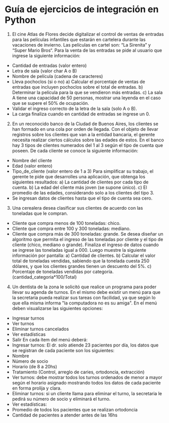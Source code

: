 # Guía de ejercicios de integración en Python

1. El cine Atlas de Flores decide digitalizar el control de ventas de entradas para las
películas infantiles que estarán en cartelera durante las vacaciones de invierno. Las
películas en cartel son: “La Sirenita” y “Super Mario Bros“. Para la venta de las
entradas se pide al usuario que ingrese la siguiente información:
- Cantidad de entradas (valor entero)
- Letra de sala (valor char A o B)
- Nombre de película (cadena de caracteres)
- Lleva pochoclos (si o no)
a) Calcular el porcentaje de ventas de entradas que incluyen pochoclos sobre el
total de entradas.
b) Determinar la película para la que se vendieron más entradas.
c) La sala A tiene una capacidad de 50 personas, mostrar una leyenda en el caso
que se supere el 50% de ocupación.
- Validar el ingreso correcto de la letra de la sala (solo A o B).
- La carga finaliza cuando en cantidad de entradas se ingrese un 0.
  
2. En un reconocido banco de la Ciudad de Buenos Aires, los clientes se han formado
en una cola por orden de llegada. Con el objeto de llevar registros sobre los clientes
que van a la entidad bancaria, el gerente necesita realizar ciertos cálculos sobre las
edades de estos. En el banco hay 3 tipos de clientes numerados del 1 al 3 según el
tipo de cuenta que poseen. De cada cliente se conoce la siguiente información:
- Nombre del cliente
- Edad (valor entero)
- Tipo_de_cliente (valor entero de 1 a 3)
Para simplificar su trabajo, el gerente te pide que desarrolles una aplicación, que
obtenga los siguientes resultados:
a) La cantidad de clientes por cada tipo de cuenta.
b) La edad del cliente más joven (se supone único).
c) El promedio de las edades, considerando solo a los clientes del tipo 3.
- Se ingresan datos de clientes hasta que el tipo de cuenta sea cero.
  
3. Una cerealera desea clasificar sus clientes de acuerdo con las toneladas que le
compran.
- Cliente que compra menos de 100 toneladas: chico.
- Cliente que compra entre 100 y 300 toneladas: mediano.
- Cliente que compra más de 300 toneladas: grande.
Se desea diseñar un algoritmo que permita el ingreso de las toneladas por cliente y
el tipo de cliente (chico, mediano o grande). Finaliza el ingreso de datos cuando se
ingrese las toneladas igual a 000. Luego muestre la siguiente información por
pantalla:
a) Cantidad de clientes.
b) Calcular el valor total de toneladas vendidas, sabiendo que la tonelada cuesta
250 dólares, y que los clientes grandes tienen un descuento del 5%.
c) Porcentaje de toneladas vendidas por categoría. (cantidad_categoria*100/Total)

4. Un dentista de la zona le solicitó que realice un programa para poder llevar su
agenda de turnos.
En el mismo debe existir un menú para que la secretaria pueda realizar sus tareas
con facilidad, ya que según lo que ella misma informa "la computadora no es su
amiga". En el menú deben visualizarse las siguientes opciones:
- Ingresar turnos
- Ver turnos
- Eliminar turnos cancelados
- Ver estadísticas
- Salir
En cada ítem del menú deberá:
- Ingresar turnos:
El dr. solo atiende 23 pacientes por día, los datos que se registran de cada paciente
son los siguientes:
- Nombre
- Número de socio
- Horario (de 8 a 20hs)
- Tratamiento (Control, arreglo de caries, ortodoncia, extracción)
- Ver turnos: debe mostrar todos los turnos ordenados de menor a mayor
según el horario asignado mostrando todos los datos de cada paciente en
forma prolija y clara.
- Eliminar turnos: si un cliente llama para eliminar el turno, la secretaria le
pedirá su número de socio y eliminará el turno.
- Ver estadísticas:
- Promedio de todos los pacientes que se realizan ortodoncia
- Cantidad de pacientes a atender antes de las 16hs
